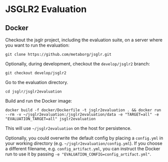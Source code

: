 # JSGLR2 Evaluation

## Docker

Checkout the jsglr project, including the evaluation suite, on a server where you want to run the evaluation:

```
git clone https://github.com/metaborg/jsglr.git
```

Optionally, during development, checkout the `develop/jsglr2` branch:

```
git checkout develop/jsglr2
```

Go to the evaluation directory.

```
cd jsglr/jsglr2evaluation
```

Build and run the Docker image:

```
docker build -f docker/Dockerfile -t jsglr2evaluation . && docker run --rm -v ~/jsglr2evaluation:/jsglr2evaluation/data -e "TARGET=all" -e "EVALUATION_TARGET=all" jsglr2evaluation
```

This will use `~/jsglr2evaluation` on the host for persistence.

Optionally, you could overwrite the default config by placing a `config.yml` in your working directory (e.g. `~/jsglr2evaluation/config.yml`).
If you choose a different filename, e.g. `config_artifact.yml`, you can instruct the Docker run to use it by passing `-e "EVALUATION_CONFIG=config_artifact.yml"`.
